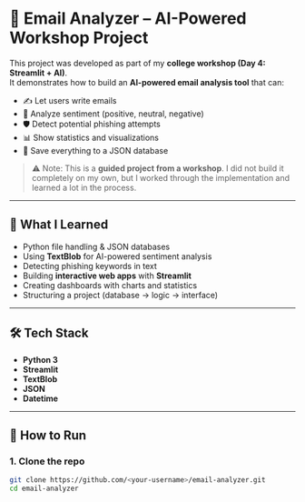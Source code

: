 # 📧 Email Analyzer – AI-Powered Workshop Project

This project was developed as part of my **college workshop (Day 4: Streamlit + AI)**.  
It demonstrates how to build an **AI-powered email analysis tool** that can:

- ✍️ Let users write emails  
- 🤖 Analyze sentiment (positive, neutral, negative)  
- 🛡️ Detect potential phishing attempts  
- 📊 Show statistics and visualizations  
- 💾 Save everything to a JSON database  

> ⚠️ Note: This is a **guided project from a workshop**. I did not build it completely on my own, but I worked through the implementation and learned a lot in the process.  

---

## 🎯 What I Learned
- Python file handling & JSON databases  
- Using **TextBlob** for AI-powered sentiment analysis  
- Detecting phishing keywords in text  
- Building **interactive web apps** with **Streamlit**  
- Creating dashboards with charts and statistics  
- Structuring a project (database → logic → interface)  

---

## 🛠️ Tech Stack
- **Python 3**
- **Streamlit**
- **TextBlob**
- **JSON**
- **Datetime**

---

## 🚀 How to Run
### 1. Clone the repo
```bash
git clone https://github.com/<your-username>/email-analyzer.git
cd email-analyzer
